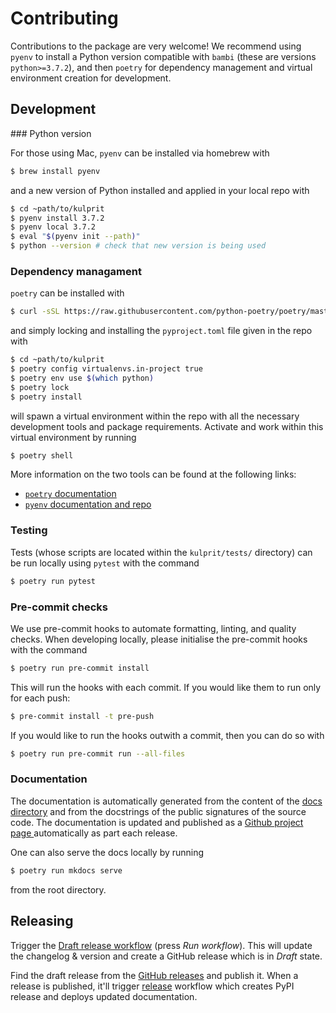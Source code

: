 # Contributing

Contributions to the package are very welcome! We recommend using `pyenv` to install a Python version compatible with `bambi` (these are versions `python>=3.7.2`), and then `poetry` for dependency management and virtual environment creation for development.

## Development

### Python version

For those using Mac, `pyenv` can be installed via homebrew with
```bash
$ brew install pyenv
```
and a new version of Python installed and applied in your local repo with
```bash
$ cd ~path/to/kulprit
$ pyenv install 3.7.2
$ pyenv local 3.7.2
$ eval "$(pyenv init --path)"
$ python --version # check that new version is being used
```

### Dependency managament

`poetry` can be installed with
```bash
$ curl -sSL https://raw.githubusercontent.com/python-poetry/poetry/master/get-poetry.py | python -
```
and simply locking and installing the `pyproject.toml` file given in the repo with
```bash
$ cd ~path/to/kulprit
$ poetry config virtualenvs.in-project true
$ poetry env use $(which python)
$ poetry lock
$ poetry install
```
will spawn a virtual environment within the repo with all the necessary development tools and package requirements. Activate and work within this virtual environment by running
```bash
$ poetry shell
```

More information on the two tools can be found at the following links:
- [`poetry` documentation](https://python-poetry.org/)
- [`pyenv` documentation and repo](https://github.com/pyenv/pyenv)

### Testing

Tests (whose scripts are located within the `kulprit/tests/` directory) can be run locally using `pytest` with the command
```sh
$ poetry run pytest
```

### Pre-commit checks

We use pre-commit hooks to automate formatting, linting, and quality checks. When developing locally, please initialise the pre-commit hooks with the command
```sh
$ poetry run pre-commit install
```
This will run the hooks with each commit. If you would like them to run only for each push:
```sh
$ pre-commit install -t pre-push
```
If you would like to run the hooks outwith a commit, then you can do so with
```sh
$ poetry run pre-commit run --all-files
```

### Documentation

The documentation is automatically generated from the content of the [docs directory](./docs) and from the docstrings of the public signatures of the source code. The documentation is updated and published as a [Github project page
 ](https://pages.github.com/) automatically as part each release.

One can also serve the docs locally by running
```bash
$ poetry run mkdocs serve
```
from the root directory.

## Releasing

Trigger the [Draft release workflow](https://github.com/yannmclatchie/kulprit/actions/workflows/draft_release.yml) (press _Run workflow_). This will update the changelog & version and create a GitHub release which is in _Draft_ state.

Find the draft release from the [GitHub releases](https://github.com/yannmclatchie/kulprit/releases) and publish it. When a release is published, it'll trigger [release](https://github.com/yannmclatchie/kulprit/blob/main/.github/workflows/release.yml) workflow which creates PyPI release and deploys updated documentation.
